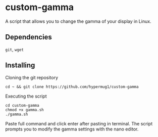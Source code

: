 # custom-gamma
A script that allows you to change the gamma of your display in Linux.

## Dependencies
`git`, `wget`
## Installing
Cloning the git repository
```
cd ~ && git clone https://github.com/hypermug1/custom-gamma

```
Executing the script
```
cd custom-gamma
chmod +x gamma.sh
./gamma.sh
```
Paste full command and click enter after pasting in terminal. The script prompts you to modify the gamma settings with the nano editor.
